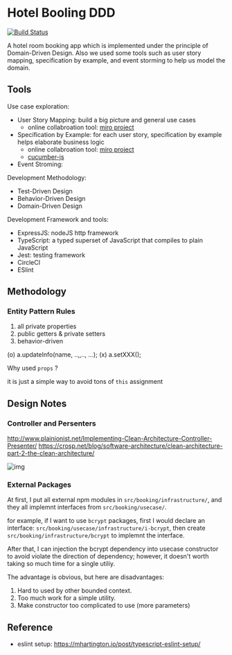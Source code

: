 # Hotel Booling DDD

[![Build Status](https://travis-ci.org/FongX777/hotel-booking-ddd.svg?branch=master)](https://travis-ci.org/FongX777/hotel-booking-ddd)

A hotel room booking app which is implemented under the principle of Domain-Driven Design.
Also we used some tools such as user story mapping, specification by example, and event storming to help us model the domain.

## Tools

Use case exploration:

- User Story Mapping: build a big picture and general use cases
  - online collabroation tool: [miro project](https://miro.com/welcomeonboard/6nhDe0xGUiPcO5XvJEC3J1mKv7pQmThxBQ36dgRw1LvuWkwSQdzycJisGCJ2zfSe)
- Specification by Example: for each user story, specification by example helps elaborate business logic
  - online collabroation tool: [miro project](https://miro.com/welcomeonboard/6nhDe0xGUiPcO5XvJEC3J1mKv7pQmThxBQ36dgRw1LvuWkwSQdzycJisGCJ2zfSe)
  - [cucumber-js](https://github.com/cucumber/cucumber-js)
- Event Stroming:

Development Methodology:

- Test-Driven Design
- Behavior-Driven Design
- Domain-Driven Design

Development Framework and tools:

- ExpressJS: nodeJS http framework
- TypeScript: a typed superset of JavaScript that compiles to plain JavaScript
- Jest: testing framework
- CircleCI
- ESlint

## Methodology

### Entity Pattern Rules

1. all private properties
2. public getters & private setters
3. behavior-driven

(o) a.updateInfo(name, ..,,.., ...);
(x) a.setXXX();

Why used `props` ?

it is just a simple way to avoid tons of `this` assignment

## Design Notes

### Controller and Persenters

http://www.plainionist.net/Implementing-Clean-Architecture-Controller-Presenter/
https://crosp.net/blog/software-architecture/clean-architecture-part-2-the-clean-architecture/

![img](https://plainionist.github.io/assets/clean-architecture/User.Interactor.Flow.png)

### External Packages

At first, I put all external npm modules in `src/booking/infrastructure/`, and they all
implemnt interfaces from `src/booking/usecase/`.

for example, if I want to use `bcrypt` packages, first I would declare an interface:
`src/booking/usecase/infrastructure/i-bcrypt`, then create `src/booking/infrastructure/bcrypt` to
implemnt the interface.

After that, I can injection the bcrypt dependency into usecase constructor to avoid violate the
direction of dependency; however, it doesn't worth taking so much time for a single utiliy.

The advantage is obvious, but here are disadvantages:

1. Hard to used by other bounded context.
2. Too much work for a simple utility.
3. Make constructor too complicated to use (more parameters)

## Reference

- eslint setup: https://mhartington.io/post/typescript-eslint-setup/
